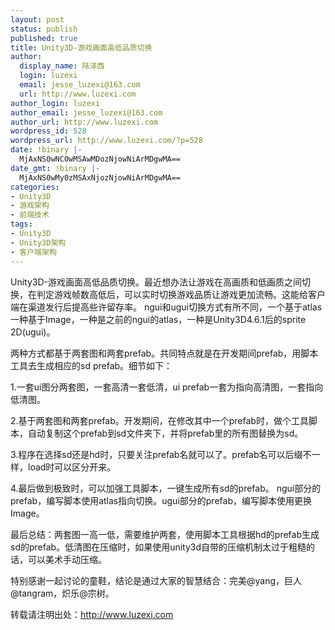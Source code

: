 ```yaml
---
layout: post
status: publish
published: true
title: Unity3D-游戏画面高低品质切换
author:
  display_name: 陆泽西
  login: luzexi
  email: jesse_luzexi@163.com
  url: http://www.luzexi.com
author_login: luzexi
author_email: jesse_luzexi@163.com
author_url: http://www.luzexi.com
wordpress_id: 528
wordpress_url: http://www.luzexi.com/?p=528
date: !binary |-
  MjAxNS0wNC0wMSAwMDozNjowNiArMDgwMA==
date_gmt: !binary |-
  MjAxNS0wMy0zMSAxNjozNjowNiArMDgwMA==
categories:
- Unity3D
- 游戏架构
- 前端技术
tags:
- Unity3D
- Unity3D架构
- 客户端架构
---
```

Unity3D-游戏画面高低品质切换。最近想办法让游戏在高画质和低画质之间切换，在判定游戏帧数高低后，可以实时切换游戏品质让游戏更加流畅。这能给客户端在渠道发行后提高些许留存率。
ngui和ugui切换方式有所不同，一个基于atlas一种基于Image，一种是之前的ngui的atlas，一种是Unity3D4.6.1后的sprite 2D(ugui)。

两种方式都基于两套图和两套prefab。共同特点就是在开发期间prefab，用脚本工具去生成相应的sd prefab。细节如下：

1.一套ui图分两套图，一套高清一套低清，ui prefab一套为指向高清图，一套指向低清图。

2.基于两套图和两套prefab。开发期间，在修改其中一个prefab时，做个工具脚本，自动复制这个prefab到sd文件夹下，并将prefab里的所有图替换为sd。

3.程序在选择sd还是hd时，只要关注prefab名就可以了。prefab名可以后缀不一样，load时可以区分开来。

4.最后做到极致时，可以加强工具脚本，一键生成所有sd的prefab。
ngui部分的prefab，编写脚本使用atlas指向切换。ugui部分的prefab，编写脚本使用更换Image。

最后总结：两套图一高一低，需要维护两套，使用脚本工具根据hd的prefab生成sd的prefab。低清图在压缩时，如果使用unity3d自带的压缩机制太过于粗糙的话，可以美术手动压缩。

特别感谢一起讨论的童鞋，结论是通过大家的智慧结合：完美@yang，巨人@tangram，炽乐@宗树。

转载请注明出处：http://www.luzexi.com
